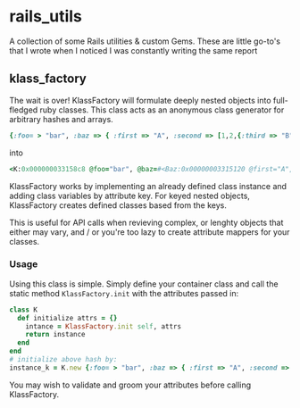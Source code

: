 rails_utils
================
A collection of some Rails utilities & custom Gems. These are little go-to's that I wrote when I noticed I was constantly writing the same report 
## klass_factory
The wait is over! KlassFactory will formulate deeply nested objects into full-fledged ruby classes. This class acts as an anonymous class generator for arbitrary hashes and arrays. 
```ruby
{:foo= > "bar", :baz => { :first => "A", :second => [1,2,{:third => "B"}]}}
``` 
into
```ruby
<K:0x000000033158c8 @foo="bar", @baz=#<Baz:0x00000003315120 @first="A", @second=[#<Second:0x000000033146a8>,<Second:0x00000003314220>, #<Second:0x000000032fbdb0 @third="B">]
```
KlassFactory works by implementing an already defined class instance and adding class variables by attribute key. For keyed nested objects, KlassFactory creates defined classes based from the keys. 

This is useful for API calls when revieving complex, or lenghty objects that either may vary, and / or you're too lazy to create attribute mappers for your classes.

### Usage
Using this class is simple. Simply define your container class and call the static method `KlassFactory.init` with the attributes passed in:
```ruby
class K
  def initialize attrs = {}
    intance = KlassFactory.init self, attrs
    return instance
  end
end
# initialize above hash by:
instance_k = K.new {:foo= > "bar", :baz => { :first => "A", :second => [1,2,{:third => "B"}]}}
```

You may wish to validate and groom your attributes before calling KlassFactory. 
  
